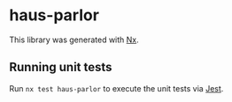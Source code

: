 # haus-parlor

This library was generated with [Nx](https://nx.dev).

## Running unit tests

Run `nx test haus-parlor` to execute the unit tests via [Jest](https://jestjs.io).
